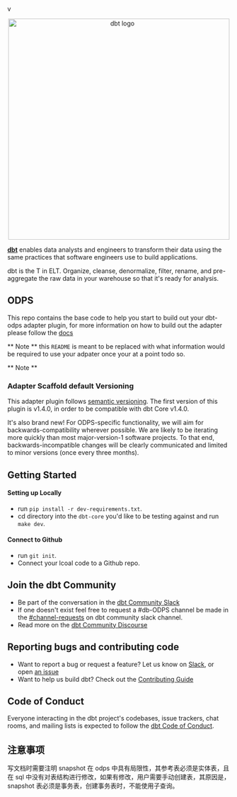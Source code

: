 v<p align="center">
<img src="https://raw.githubusercontent.com/dbt-labs/dbt/ec7dee39f793aa4f7dd3dae37282cc87664813e4/etc/dbt-logo-full.svg" alt="dbt logo" width="500"/>

</p>

**[dbt](https://www.getdbt.com/)** enables data analysts and engineers to transform their data using the same practices that software engineers use to build applications.

dbt is the T in ELT. Organize, cleanse, denormalize, filter, rename, and pre-aggregate the raw data in your warehouse so that it's ready for analysis.

## ODPS

This repo contains the base code to help you start to build out your dbt-odps adapter plugin, for more information on how to build out the adapter please follow the [docs](https://docs.getdbt.com/docs/contributing/building-a-new-adapter)

** Note ** this `README` is meant to be replaced with what information would be required to use your adpater once your at a point todo so.

** Note **

### Adapter Scaffold default Versioning

This adapter plugin follows [semantic versioning](https://semver.org/). The first version of this plugin is v1.4.0, in order to be compatible with dbt Core v1.4.0.

It's also brand new! For ODPS-specific functionality, we will aim for backwards-compatibility wherever possible. We are likely to be iterating more quickly than most major-version-1 software projects. To that end, backwards-incompatible changes will be clearly communicated and limited to minor versions (once every three months).

## Getting Started

#### Setting up Locally

- run `pip install -r dev-requirements.txt`.
- cd directory into the `dbt-core` you'd like to be testing against and run `make dev`.

#### Connect to Github

- run `git init`.
- Connect your lcoal code to a Github repo.

## Join the dbt Community

- Be part of the conversation in the [dbt Community Slack](http://community.getdbt.com/)
- If one doesn't exist feel free to request a #db-ODPS channel be made in the [#channel-requests](https://getdbt.slack.com/archives/C01D8J8AJDA) on dbt community slack channel.
- Read more on the [dbt Community Discourse](https://discourse.getdbt.com)

## Reporting bugs and contributing code

- Want to report a bug or request a feature? Let us know on [Slack](http://community.getdbt.com/), or open [an issue](https://github.com/dbt-labs/dbt-redshift/issues/new)
- Want to help us build dbt? Check out the [Contributing Guide](https://github.com/dbt-labs/dbt/blob/HEAD/CONTRIBUTING.md)

## Code of Conduct

Everyone interacting in the dbt project's codebases, issue trackers, chat rooms, and mailing lists is expected to follow the [dbt Code of Conduct](https://community.getdbt.com/code-of-conduct).

## 注意事项

写文档时需要注明 snapshot 在 odps 中具有局限性，其参考表必须是实体表，且在 sql 中没有对表结构进行修改，如果有修改，用户需要手动创建表，其原因是，snapshot 表必须是事务表，创建事务表时，不能使用子查询。
